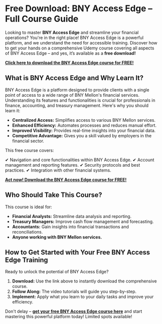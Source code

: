 # Free Download: BNY Access Edge – Full Course Guide

Looking to master **BNY Access Edge** and streamline your financial operations? You're in the right place! BNY Access Edge is a powerful platform, and we understand the need for accessible training. Discover how to get your hands on a comprehensive Udemy course covering all aspects of BNY Access Edge – and yes, it’s available as a **free download!**

[**Click here to download the BNY Access Edge course for FREE!**](https://udemywork.com/bny-access-edge)

## What is BNY Access Edge and Why Learn It?

BNY Access Edge is a platform designed to provide clients with a single point of access to a wide range of BNY Mellon's financial services. Understanding its features and functionalities is crucial for professionals in finance, accounting, and treasury management. Here's why you should learn it:

*   **Centralized Access:** Simplifies access to various BNY Mellon services.
*   **Enhanced Efficiency:** Automates processes and reduces manual effort.
*   **Improved Visibility:** Provides real-time insights into your financial data.
*   **Competitive Advantage:** Gives you a skill valued by employers in the financial sector.

This free course covers:

✔ Navigation and core functionalities within BNY Access Edge.
✔ Account management and reporting features.
✔ Security protocols and best practices.
✔ Integration with other financial systems.

[**Act now! Download the BNY Access Edge course for FREE!**](https://udemywork.com/bny-access-edge)

## Who Should Take This Course?

This course is ideal for:

*   **Financial Analysts:** Streamline data analysis and reporting.
*   **Treasury Managers:** Improve cash flow management and forecasting.
*   **Accountants:** Gain insights into financial transactions and reconciliations.
*   **Anyone working with BNY Mellon services.**

## How to Get Started with Your Free BNY Access Edge Training

Ready to unlock the potential of BNY Access Edge?

1.  **Download:** Use the link above to instantly download the comprehensive course.
2.  **Follow Along:** The video tutorials will guide you step-by-step.
3.  **Implement:** Apply what you learn to your daily tasks and improve your efficiency.

Don't delay – **[get your free BNY Access Edge course here](https://udemywork.com/bny-access-edge)** and start mastering this powerful platform today! Limited spots available!
